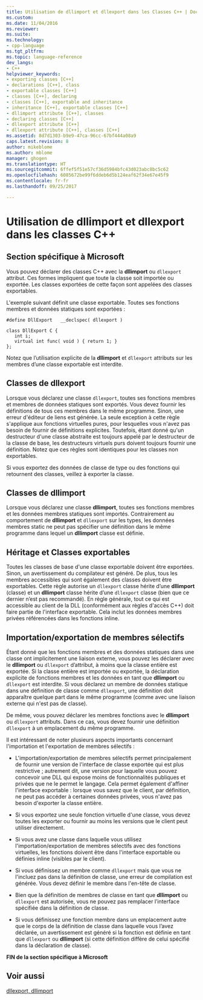 ```yaml
---
title: Utilisation de dllimport et dllexport dans les Classes C++ | Documents Microsoft
ms.custom: 
ms.date: 11/04/2016
ms.reviewer: 
ms.suite: 
ms.technology:
- cpp-language
ms.tgt_pltfrm: 
ms.topic: language-reference
dev_langs:
- C++
helpviewer_keywords:
- exporting classes [C++]
- declarations [C++], class
- exportable classes [C++]
- classes [C++], declaring
- classes [C++], exportable and inheritance
- inheritance [C++], exportable classes [C++]
- dllimport attribute [C++], classes
- declaring classes [C++]
- dllexport attribute [C++]
- dllexport attribute [C++], classes [C++]
ms.assetid: 8d7d1303-b9e9-47ca-96cc-67bf444a08a9
caps.latest.revision: 8
author: mikeblome
ms.author: mblome
manager: ghogen
ms.translationtype: HT
ms.sourcegitcommit: 6ffef5f51e57cf36d5984bfc43d023abc8bc5c62
ms.openlocfilehash: 6085672be99f6ddeb6d5b124eaf62f34e67e45f9
ms.contentlocale: fr-fr
ms.lasthandoff: 09/25/2017

---
```

# <a name="using-dllimport-and-dllexport-in-c-classes"></a>Utilisation de dllimport et dllexport dans les classes C++
## <a name="microsoft-specific"></a>Section spécifique à Microsoft  
 Vous pouvez déclarer des classes C++ avec la **dllimport** ou `dllexport` attribut. Ces formes impliquent que toute la classe soit importée ou exportée. Les classes exportées de cette façon sont appelées des classes exportables.  
  
 L'exemple suivant définit une classe exportable. Toutes ses fonctions membres et données statiques sont exportées :  
  
```  
#define DllExport   __declspec( dllexport )  
  
class DllExport C {  
   int i;  
   virtual int func( void ) { return 1; }  
};  
```  
  
 Notez que l’utilisation explicite de la **dllimport** et `dllexport` attributs sur les membres d’une classe exportable est interdite.  
  
##  <a name="_pluslang_using_dllimport_and_dllexport_in_c2b2bdllexportclasses"></a>Classes de dllexport  
 Lorsque vous déclarez une classe `dllexport`, toutes ses fonctions membres et membres de données statiques sont exportés. Vous devez fournir les définitions de tous ces membres dans le même programme. Sinon, une erreur d'éditeur de liens est générée. La seule exception à cette règle s'applique aux fonctions virtuelles pures, pour lesquelles vous n'avez pas besoin de fournir de définitions explicites. Toutefois, étant donné qu'un destructeur d'une classe abstraite est toujours appelé par le destructeur de la classe de base, les destructeurs virtuels purs doivent toujours fournir une définition. Notez que ces règles sont identiques pour les classes non exportables.  
  
 Si vous exportez des données de classe de type ou des fonctions qui retournent des classes, veillez à exporter la classe.  
  
##  <a name="_pluslang_dllexport_classesdllexportclasses"></a>Classes de dllimport  
 Lorsque vous déclarez une classe **dllimport**, toutes ses fonctions membres et les données membres statiques sont importés. Contrairement au comportement de **dllimport** et `dllexport` sur les types, les données membres static ne peut pas spécifier une définition dans le même programme dans lequel un **dllimport** classe est définie.  
  
##  <a name="_pluslang_using_dllimport_and_dllexport_in_c2b2binheritanceandexportableclasses"></a>Héritage et Classes exportables  
 Toutes les classes de base d'une classe exportable doivent être exportées. Sinon, un avertissement du compilateur est généré. De plus, tous les membres accessibles qui sont également des classes doivent être exportables. Cette règle autorise un `dllexport` classe hérite d’une **dllimport** (classe) et un **dllimport** classe hérite d’une `dllexport` classe (bien que ce dernier n’est pas recommandé). En règle générale, tout ce qui est accessible au client de la DLL (conformément aux règles d'accès C++) doit faire partie de l'interface exportable. Cela inclut les données membres privées référencées dans les fonctions inline.  
  
##  <a name="_pluslang_using_dllimport_and_dllexport_in_c2b2bselectivememberimportexport"></a>Importation/exportation de membres sélectifs  
 Étant donné que les fonctions membres et des données statiques dans une classe ont implicitement une liaison externe, vous pouvez les déclarer avec le **dllimport** ou `dllexport` d’attribut, à moins que la classe entière est exportée. Si la classe entière est importée ou exportée, la déclaration explicite de fonctions membres et les données en tant que **dllimport** ou `dllexport` est interdite. Si vous déclarez un membre de données statique dans une définition de classe comme `dllexport`, une définition doit apparaître quelque part dans le même programme (comme avec une liaison externe qui n'est pas de classe).  
  
 De même, vous pouvez déclarer les membres fonctions avec le **dllimport** ou `dllexport` attributs. Dans ce cas, vous devez fournir une définition `dllexport` à un emplacement du même programme.  
  
 Il est intéressant de noter plusieurs aspects importants concernant l'importation et l'exportation de membres sélectifs :  
  
-   L'importation/exportation de membres sélectifs permet principalement de fournir une version de l'interface de classe exportée qui est plus restrictive ; autrement dit, une version pour laquelle vous pouvez concevoir une DLL qui expose moins de fonctionnalités publiques et privées que ne le permet le langage. Cela permet également d'affiner l'interface exportable : lorsque vous savez que le client, par définition, ne peut pas accéder à certaines données privées, vous n'avez pas besoin d'exporter la classe entière.  
  
-   Si vous exportez une seule fonction virtuelle d'une classe, vous devez toutes les exporter ou fournir au moins les versions que le client peut utiliser directement.  
  
-   Si vous avez une classe dans laquelle vous utilisez l'importation/exportation de membres sélectifs avec des fonctions virtuelles, les fonctions doivent être dans l'interface exportable ou définies inline (visibles par le client).  
  
-   Si vous définissez un membre comme `dllexport` mais que vous ne l'incluez pas dans la définition de classe, une erreur de compilation est générée. Vous devez définir le membre dans l'en-tête de classe.  
  
-   Bien que la définition de membres de classe en tant que **dllimport** ou `dllexport` est autorisée, vous ne pouvez pas remplacer l’interface spécifiée dans la définition de classe.  
  
-   Si vous définissez une fonction membre dans un emplacement autre que le corps de la définition de classe dans laquelle vous l’avez déclarée, un avertissement est généré si la fonction est définie en tant que `dllexport` ou **dllimport** (si cette définition diffère de celui spécifié dans la déclaration de classe).  
  
**FIN de la section spécifique à Microsoft**  
  
## <a name="see-also"></a>Voir aussi  
 [dllexport, dllimport](../cpp/dllexport-dllimport.md)
